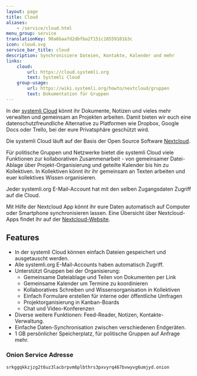 ```yaml
---
layout: page
title: Cloud
aliases:
    - /service/cloud.html
menu_group: service
translationKey: 90a6baafd2dbfba2f151c18559101b3c
icon: cloud.svg
service_bar_title: cloud
description: Synchronisiere Dateien, Kontakte, Kalender und mehr
links:
    cloud:
        url: https://cloud.systemli.org
        text: Systemli Cloud
    group-usage:
        url: https://wiki.systemli.org/howto/nextcloud/gruppen
        text: Dokumentation für Gruppen
---
```

In der [systemli Cloud](https://cloud.systemli.org/) könnt ihr Dokumente, Notizen und vieles mehr verwalten und gemeinsam an Projekten arbeiten. Damit bieten wir euch eine datenschutzfreundliche Alternative zu Platformen wie Dropbox, Google Docs oder Trello, bei der eure Privatsphäre geschützt wird.

Die systemli Cloud läuft auf der Basis der Open Source Software [Nextcloud](https://nextcloud.com/de/).

Für politische Gruppen und Netzwerke bietet die systemli Cloud viele Funktionen zur kollaborativen Zusammenarbeit - von gemeinsamer Datei-Ablage über Projekt-Organisierung und geteilte Kalender bis hin zu Kollektiven. In Kollektiven könnt ihr ihr gemeinsam an Texten arbeiten und euer kollektives Wissen organisieren.

Jeder systemli.org E-Mail-Account hat mit den selben Zugangsdaten Zugriff auf die Cloud.

Mit Hilfe der Nextcloud App könnt ihr eure Daten automatisch auf Computer oder Smartphone synchronisieren lassen. Eine Übersicht über Nextcloud-Apps findet ihr auf der [Nextcloud-Website](https://nextcloud.com/de/install/).

## Features

* In der systemli Cloud können einfach Dateien gespeichert und ausgetauscht werden.
* Alle systemli.org E-Mail-Accounts haben automatisch Zugriff.
* Unterstützt Gruppen bei der Organisierung:
  * Gemeinsame Dateiablage und Teilen von Dokumenten per Link
  * Gemeinsame Kalender um Termine zu koordinieren
  * Kollaboratives Schreiben und Wissensorganisation in Kollektiven
  * Einfach Formulare erstellen für interne oder öffentliche Umfragen
  * Projektorganisierung in Kanban-Boards
  * Chat und Video-Konferenzen
* Diverse weitere Funktionen: Feed-Reader, Notizen, Kontakte-Verwaltung.
* Einfache Daten-Synchronisation zwischen verschiedenen Endgeräten.
* 1 GB persönlicher Speicherplatz, für politische Gruppen auf Anfrage mehr.

### Onion Service Adresse

```
srkggqkkzjzg2t6uz3lacbrpvm6plbthrs3pxvyrq467bvwyvg6umjyd.onion
```
